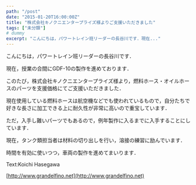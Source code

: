 ```yaml
---
path: "/post"
date: "2015-01-20T16:00:00Z"
title: "株式会社キノクニエンタープライズ様よりご支援いただきました"
tags: ["未分類"]
# dummy
excerpt: "こんにちは，パワートレイン班リーダーの長谷川です．現在..."
---
```




[](20-1.jpg)

こんにちは，パワートレイン班リーダーの長谷川です．

現在，授業の合間にGDF-10の製作を進めております．

このたび，株式会社キノクニエンタープライズ様より，燃料ホース・オイルホースのパーツを支援価格にてご支援いただきました．

現在使用している燃料ホースは航空機などでも使われているもので，自分たちで好きな長さに加工できる上に耐久性が非常に高いので重宝しています．

ただ，入手し難いパーツでもあるので，例年製作に入るまでに入手することにしています．

現在，タンク類担当者は材料の切り出しを行い，溶接の練習に励んでいます．

時間を有効に使いつつ，車両の製作を進めてまいります．

Text:Koichi Hasegawa

[http://www.grandelfino.net](http://www.grandelfino.net)

